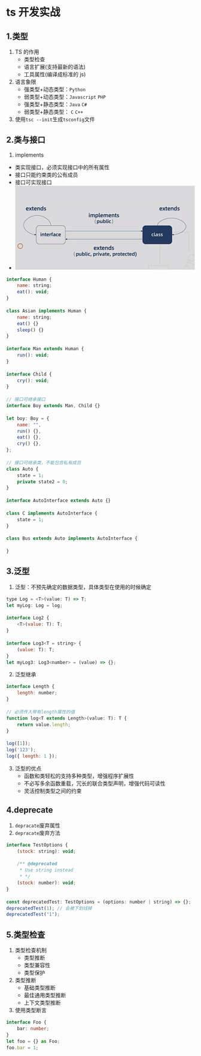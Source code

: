 # ts 开发实战

## 1.类型

1. TS 的作用
    - 类型检查
    - 语言扩展(支持最新的语法)
    - 工具属性(编译成标准的 js)
2. 语言象限
    - 强类型+动态类型：`Python`
    - 弱类型+动态类型：`Javascript` `PHP`
    - 强类型+静态类型：`Java` `C#`
    - 弱类型+静态类型： `C` `C++`
3. 使用`tsc --init`生成`tsconfig`文件

## 2.类与接口

1. implements

-   类实现接口，必须实现接口中的所有属性
-   接口只能约束类的公有成员
-   接口可实现接口
-   ![implements_extends](https://github.com/bearnew/picture/blob/master/markdown_v2/2022/ts%E5%BC%80%E5%8F%91%E5%AE%9E%E6%88%98/implements_extends.PNG?raw=true)

```js
interface Human {
    name: string;
    eat(): void;
}

class Asian implements Human {
    name: string;
    eat() {}
    sleep() {}
}

interface Man extends Human {
    run(): void;
}

interface Child {
    cry(): void;
}

// 接口可继承接口
interface Boy extends Man, Child {}

let boy: Boy = {
    name: "",
    run() {},
    eat() {},
    cry() {},
};

// 接口可继承类，不能包含私有成员
class Auto {
    state = 1;
    private state2 = 0;
}

interface AutoInterface extends Auto {}

class C implements AutoInterface {
    state = 1;
}

class Bus extends Auto implements AutoInterface {

}
```

## 3.泛型

1. 泛型：不预先确定的数据类型，具体类型在使用的时候确定

```js
type Log = <T>(value: T) => T;
let myLog: Log = log;

interface Log2 {
    <T>(value: T): T;
}

interface Log3<T = string> {
    (value: T): T;
}
let myLog3: Log3<number> = (value) => {};
```

2. 泛型继承

```js
interface Length {
    length: number;
}

// 必须传入带有length属性的值
function log<T extends Length>(value: T): T {
    return value.length;
}

log([1]);
log('123');
log({ length: 1 });
```

3. 泛型的优点
    - 函数和类轻松的支持多种类型，增强程序扩展性
    - 不必写多余函数重载，冗长的联合类型声明，增强代码可读性
    - 灵活控制类型之间的约束

## 4.deprecate

1. `depracate`废弃属性
2. `depracate`废弃方法

```js
interface TestOptions {
    (stock: string): void;

    /** @deprecated
     * Use string instead
     * */
    (stock: number): void;
}

const deprecatedTest: TestOptions = (options: number | string) => {};
deprecatedTest(1); // 会被下划线掉
deprecatedTest("1");
```

## 5.类型检查

1. 类型检查机制
    - 类型推断
    - 类型兼容性
    - 类型保护
2. 类型推断
    - 基础类型推断
    - 最佳通用类型推断
    - 上下文类型推断
3. 使用类型断言

```ts
interface Foo {
    bar: number;
}
let foo = {} as Foo;
foo.bar = 1;
```
